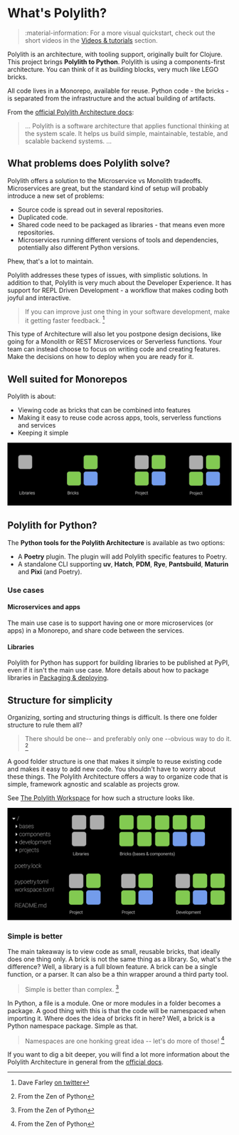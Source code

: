 # What's Polylith?

> :material-information: For a more visual quickstart, check out the short videos in the [Videos & tutorials](videos.md) section.

Polylith is an architecture, with tooling support, originally built for Clojure. This project brings __Polylith to Python__.
Polylith is using a components-first architecture.
You can think of it as building blocks, very much like LEGO bricks.

All code lives in a Monorepo, available for reuse.
Python code - the bricks - is separated from the infrastructure and the actual building of artifacts.

From the [official Polylith Architecture docs](https://polylith.gitbook.io/polylith/):

>... Polylith is a software architecture that applies functional thinking at the system scale. It helps us build simple, maintainable, testable, and scalable backend systems. ...

## What problems does Polylith solve?
Polylith offers a solution to the Microservice vs Monolith tradeoffs. Microservices are great,
but the standard kind of setup will probably introduce a new set of problems:

- Source code is spread out in several repositories.
- Duplicated code.
- Shared code need to be packaged as libraries - that means even more repositories.
- Microservices running different versions of tools and dependencies, potentially also different Python versions.

Phew, that's a lot to maintain.

Polylith addresses these types of issues, with simplistic solutions.
In addition to that, Polylith is very much about the Developer Experience.
It has support for REPL Driven Development - a workflow that makes coding both joyful and interactive.

> If you can improve just one thing in your software development, make it getting faster feedback. [^1]

This type of Architecture will also let you postpone design decisions, like going for a Monolith or REST Microservices or Serverless functions.
Your team can instead choose to focus on writing code and creating features. Make the decisions on how to deploy when you are ready for it.

## Well suited for Monorepos
Polylith is about:

- Viewing code as bricks that can be combined into features
- Making it easy to reuse code across apps, tools, serverless functions and services
- Keeping it simple

![polylith bricks](img/polylith-and-bricks.png)

## Polylith for Python?
The __Python tools for the Polylith Architecture__ is available as two options:

- A __Poetry__ plugin. The plugin will add Polylith specific features to Poetry.
- A standalone CLI supporting __uv__, __Hatch__, __PDM__, __Rye__, __Pantsbuild__, __Maturin__ and __Pixi__ (and Poetry).

### Use cases

#### Microservices and apps
The main use case is to support having one or more microservices (or apps) in a Monorepo, and share code between the services.

#### Libraries
Polylith for Python has support for building libraries to be published at PyPI, even if it isn't the main use case.
More details about how to package libraries in [Packaging & deploying](deployment.md).

## Structure for simplicity
Organizing, sorting and structuring things is difficult. Is there one folder structure to rule them all?

> There should be one-- and preferably only one --obvious way to do it. [^2]

A good folder structure is one that makes it simple to reuse existing code and makes it easy to add new code.
You shouldn't have to worry about these things. The Polylith Architecture offers a way to organize code that is simple,
framework agnostic and scalable as projects grow.

See [The Polylith Workspace](workspace.md) for how such a structure looks like.

![polylith developer experience](img/polylith-and-the-developer-experience.png)

### Simple is better
The main takeaway is to view code as small, reusable bricks, that ideally does one thing only.
A brick is not the same thing as a library. So, what's the difference? Well, a library is a full blown feature. A brick can be a single function, or a parser. It can also be a thin wrapper around a third party tool.

> Simple is better than complex. [^2]


In Python, a file is a module. One or more modules in a folder becomes a package.
A good thing with this is that the code will be namespaced when importing it.
Where does the idea of bricks fit in here? Well, a brick is a Python namespace package. Simple as that.

> Namespaces are one honking great idea -- let's do more of those! [^2]

If you want to dig a bit deeper, you will find a lot more information about the Polylith Architecture in general from the [official docs](https://polylith.gitbook.io/polylith/).

[^1]: Dave Farley [on twitter](https://twitter.com/davefarley77/status/1560724029924786177?s=12&t=KxEN15qtnJODJUzkmclzmw)
[^2]: From the Zen of Python
